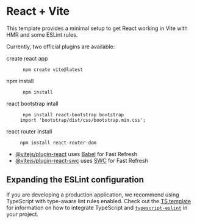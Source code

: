 # React + Vite

This template provides a minimal setup to get React working in Vite with HMR and some ESLint rules.

Currently, two official plugins are available:

create react app

          npm create vite@latest
          
npm install

          npm install
          
react bootstrap intall

          npm install react-bootstrap bootstrap
         import 'bootstrap/dist/css/bootstrap.min.css';
         
react router install

         npm install react-router-dom




- [@vitejs/plugin-react](https://github.com/vitejs/vite-plugin-react/blob/main/packages/plugin-react) uses [Babel](https://babeljs.io/) for Fast Refresh
- [@vitejs/plugin-react-swc](https://github.com/vitejs/vite-plugin-react/blob/main/packages/plugin-react-swc) uses [SWC](https://swc.rs/) for Fast Refresh

## Expanding the ESLint configuration

If you are developing a production application, we recommend using TypeScript with type-aware lint rules enabled. Check out the [TS template](https://github.com/vitejs/vite/tree/main/packages/create-vite/template-react-ts) for information on how to integrate TypeScript and [`typescript-eslint`](https://typescript-eslint.io) in your project.

